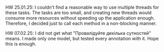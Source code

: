 HW 25.01.25: I couldn't find a reasonable way to use multiple threads for these tasks. The tasks are too small, and creating new threads would consume more resources without speeding up the application enough. Therefore, I decided just to call each method in a non-blocking manner.

HW 07.02.25: I did not get what "Провалідуйте декілька сутностей" means. I made only one model, but tested every annotation with it. Hope this is enough.

